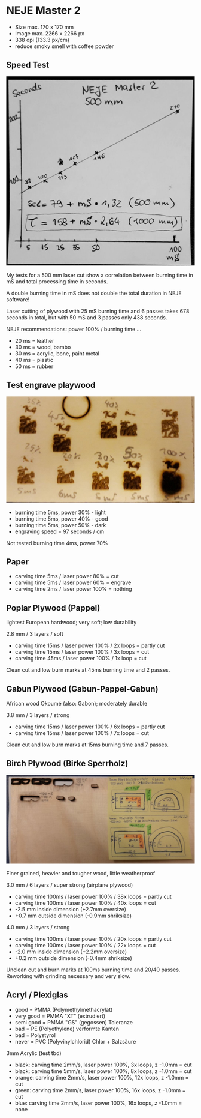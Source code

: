 # NEJE Master 2

* Size max. 170 x 170 mm 
* Image max. 2266 x 2266 px
* 338 dpi (133.3 px/cm)
* reduce smoky smell with coffee powder

## Speed Test

![](test-speed-125x125mm.jpg)

My tests for a 500 mm laser cut show a correlation between burning time in mS and total processing time in seconds.

A double burning time in mS does not double the total duration in NEJE software!

Laser cutting of plywood with 25 mS burning time and 6 passes takes 678 seconds in total, but with 50 mS and 3 passes only 438 seconds.

NEJE recommendations: power 100% / burning time ...
* 20 ms = leather
* 30 ms = wood, bambo
* 30 ms = acrylic, bone, paint metal
* 40 ms = plastic
* 50 ms = rubber

## Test engrave playwood

![](test-engeave-playwood-5ms.jpg)

* burning time 5ms, power 30% - light
* burning time 5ms, power 40% - good
* burning time 5ms, power 50% - dark
* engraving speed = 97 seconds / cm

Not tested burning time 4ms, power 70%

## Paper 

* carving time 5ms / laser power 80% = cut
* carving time 5ms / laser power 60% = engrave
* carving time 2ms / laser power 100% = nothing

## Poplar Plywood (Pappel)

lightest European hardwood; very soft; low durability

2.8 mm / 3 layers / soft
* carving time 15ms / laser power 100% / 2x loops = partly cut
* carving time 15ms / laser power 100% / 3x loops = cut
* carving time 45ms / laser power 100% / 1x loop = cut

Clean cut and low burn marks at 45ms burning time and 2 passes.

## Gabun Plywood (Gabun-Pappel-Gabun)

African wood Okoumé (also: Gabon); moderately durable

3.8 mm / 3 layers / strong
* carving time 15ms / laser power 100% / 6x loops = partly cut
* carving time 15ms / laser power 100% / 7x loops = cut

Clean cut and low burn marks at 15ms burning time and 7 passes.

## Birch Plywood (Birke Sperrholz)

![](birch-birke-3mm6x-4mm3x.jpg)

Finer grained, heavier and tougher wood, little weatherproof

3.0 mm / 6 layers / super strong (airplane plywood)
* carving time 100ms / laser power 100% / 38x loops = partly cut
* carving time 100ms / laser power 100% / 40x loops = cut
* -2.5 mm inside dimension (+2.7mm oversize)
* +0.7 mm outside dimension (-0.9mm shriksize)

4.0 mm / 3 layers / strong
* carving time 100ms / laser power 100% / 20x loops = partly cut
* carving time 100ms / laser power 100% / 22x loops = cut
* -2.0 mm inside dimension (+2.2mm oversize)
* +0.2 mm outside dimension (-0.4mm shriksize)

Unclean cut and burn marks at 100ms burning time and 20/40 passes. Reworking with grinding necessary and very slow.

## Acryl / Plexiglas

* good = PMMA (Polymethylmethacrylat)
* very good = PMMA "XT" (extrudiert)
* semi good = PMMA "GS" (gegossen) Toleranze 
* bad = PE (Polyethylene) verformte Kanten
* bad = Polystyrol
* never = PVC (Polyvinylchlorid) Chlor + Salzsäure

3mm Acrylic (test tbd)

* black: carving time 2mm/s, laser power 100%, 3x loops, z -1.0mm = cut
* black: carving time 5mm/s, laser power 100%, 8x loops, z -1.0mm = cut
* orange: carving time 2mm/s, laser power 100%, 12x loops, z -1.0mm = cut
* green: carving time 2mm/s, laser power 100%, 16x loops, z -1.0mm = cut
* blue: carving time 2mm/s, laser power 100%, 16x loops, z -1.0mm = none

